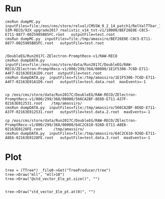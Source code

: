 Run
====

    cmsRun dumpMC.py  inputFiles=file:/eos/cms/store/relval/CMSSW_9_2_14_patch1/RelValTTbar_13/GEN-SIM-RECO/92X_upgrade2017_realistic_v14_tst-v1/10000/BEF26E0E-C8C5-E711-8877-0025905B85FC.root   outputFile=test.root
    cmsRun dumpMC.py  inputFiles=file:/tmp/amassiro/BEF26E0E-C8C5-E711-8877-0025905B85FC.root   outputFile=test.root
    
    
    /DoubleEG/Run2017C-ZElectron-PromptReco-v1/RAW-RECO
    cmsRun dumpDATA.py  inputFiles=file:/eos/cms/store/data/Run2017C/DoubleEG/RAW-RECO/ZElectron-PromptReco-v1/000/299/368/00000/1E1F5306-7C6D-E711-A4F7-02163E01A1D9.root  outputFile=test.root
    cmsRun dumpDATA.py  inputFiles=file:/tmp/amassiro/1E1F5306-7C6D-E711-A4F7-02163E01A1D9.root   outputFile=test.data.root  maxEvents=-1
    
    
    cp /eos/cms/store/data/Run2017C/DoubleEG/RAW-RECO/ZElectron-PromptReco-v1/000/299/368/00000/566CA2BF-8E6D-E711-A37F-02163E012531.root    /tmp/amassiro/
    cmsRun dumpDATA.py  inputFiles=file:/tmp/amassiro/566CA2BF-8E6D-E711-A37F-02163E012531.root   outputFile=test.data.2.root  maxEvents=-1

    cp /eos/cms/store/data/Run2017C/DoubleEG/RAW-RECO/ZElectron-PromptReco-v1/000/299/368/00000/64C2C610-926D-E711-A8E6-02163E0128FE.root     /tmp/amassiro/
    cmsRun dumpDATA.py  inputFiles=file:/tmp/amassiro/64C2C610-926D-E711-A8E6-02163E0128FE.root   outputFile=test.data.3.root  maxEvents=-1

    
    

Plot
====


    tree = (TTree*) _file0->Get("TreeProducer/tree")
    tree->Draw("mll", "mll>10")
    tree->Draw("@std_vector_Ele_pt.size()", "")
    
    
    tree->Draw("std_vector_Ele_pt.at(0)", "")

    
 